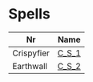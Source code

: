 

# Spells



| Nr | Name | 
|  --  |  --  | 
| Crispyfier | [C_S_1](List/Crispyfier.md) | 
| Earthwall | [C_S_2](List/Earthwall.md) | 

